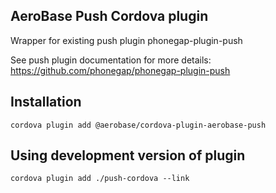 ## AeroBase Push Cordova plugin

Wrapper for existing push plugin phonegap-plugin-push

See push plugin documentation for more details:
https://github.com/phonegap/phonegap-plugin-push


## Installation

```
cordova plugin add @aerobase/cordova-plugin-aerobase-push
```

## Using development version of plugin

```
cordova plugin add ./push-cordova --link
```
